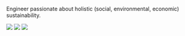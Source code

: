 <p>
  <p>Engineer passionate about holistic (social, environmental, economic) sustainability.</p>
    <div>
        <a href="https://almiller.co/"><img src="https://img.shields.io/badge/-almiller.co%20-2d5555?style=flat"></a>
        <a href="https://github.com/ANMillerIII"><img src="https://img.shields.io/static/v1?style=flat-square&logo=github&label=&message=@ANMillerIII&color=2d5555&labelColor=3f7676&logoColor=dfeeee"></a>
        <a href="https://www.linkedin.com/in/al-miller/"><img src="https://img.shields.io/static/v1?style=flat-square&logo=linkedin&label=&message=Al-Miller&color=2d5555&labelColor=3f7676&logoColor=dfeeee"></a>
    </div>
</p>
